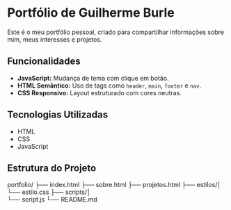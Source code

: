 # Portfólio de Guilherme Burle

Este é o meu portfólio pessoal, criado para compartilhar informações sobre mim, meus interesses e projetos.

## Funcionalidades

- **JavaScript:** Mudança de tema com clique em botão.
- **HTML Semântico:** Uso de tags como `header`, `main`, `footer` e `nav`.
- **CSS Responsivo:** Layout estruturado com cores neutras.

## Tecnologias Utilizadas
- HTML
- CSS
- JavaScript

## Estrutura do Projeto
portfolio/
├── index.html
├── sobre.html
├── projetos.html
├── estilos/│   
└── estilo.css
├── scripts/│   
└── script.js
└── README.md

